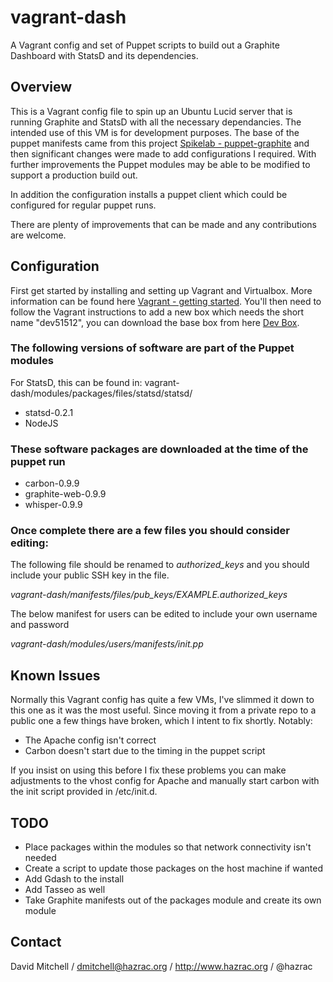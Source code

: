 # vagrant-dash

A Vagrant config and set of Puppet scripts to build out a Graphite Dashboard with StatsD and its dependencies.

## Overview

 This is a Vagrant config file to spin up an Ubuntu Lucid server that is running Graphite and StatsD with all the necessary dependancies. The intended use of this VM is for development purposes.  The base of the puppet manifests came from this project [Spikelab - puppet-graphite](https://github.com/spikelab/puppet-graphite) and then significant changes were made to add configurations I required.  With further improvements the Puppet modules may be able to be modified to support a production build out.

In addition the configuration installs a puppet client which could be configured for regular puppet runs.

 There are plenty of improvements that can be made and any contributions are welcome.

## Configuration

First get started by installing and setting up Vagrant and Virtualbox.  More information can be found here [Vagrant - getting started](http://vagrantup.com/docs/getting-started/index.html). You'll then need to follow the Vagrant instructions to add a new box which needs the short name "dev51512", you can download the base box from here [Dev Box](http://hazrac.morpheus.net/lucid32-dev51512.box).

### The following versions of software are part of the Puppet modules
For StatsD, this can be found in: vagrant-dash/modules/packages/files/statsd/statsd/
*  statsd-0.2.1
*  NodeJS

### These software packages are downloaded at the time of the puppet run
*  carbon-0.9.9
*  graphite-web-0.9.9
*  whisper-0.9.9


### Once complete there are a few files you should consider editing:

The following file should be renamed to *authorized_keys* and you should include your public SSH key in the file.

*vagrant-dash/manifests/files/pub_keys/EXAMPLE.authorized_keys*

The below manifest for users can be edited to include your own username and password

*vagrant-dash/modules/users/manifests/init.pp*

## Known Issues
Normally this Vagrant config has quite a few VMs, I've slimmed it down to this one as it was the most useful.  Since moving it from a private repo to a public one a few things have broken, which I intent to fix shortly.  Notably:
*  The Apache config isn't correct
*  Carbon doesn't start due to the timing in the puppet script

If you insist on using this before I fix these problems you can make adjustments to the vhost config for Apache and manually start carbon with the init script provided in /etc/init.d.

## TODO

*  Place packages within the modules so that network connectivity isn't needed
  *  Create a script to update those packages on the host machine if wanted
*  Add Gdash to the install
*  Add Tasseo as well
*  Take Graphite manifests out of the packages module and create its own module

## Contact

David Mitchell / dmitchell@hazrac.org / http://www.hazrac.org / @hazrac
